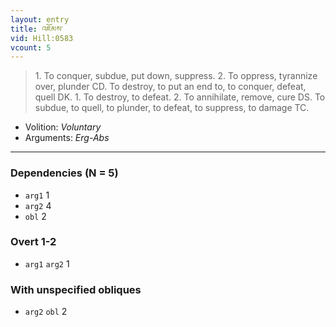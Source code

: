 ```yaml
---
layout: entry
title: འཇོམས་
vid: Hill:0583
vcount: 5
---
```

> 1\. To conquer, subdue, put down, suppress\. 2\. To oppress, tyrannize over, plunder CD\. To destroy, to put an end to, to conquer, defeat, quell DK\. 1\. To destroy, to defeat\. 2\. To annihilate, remove, cure DS\. To subdue, to quell, to plunder, to defeat, to suppress, to damage TC\.

* Volition: _Voluntary_
* Arguments: _Erg-Abs_

---

### Dependencies (N = 5)
* `arg1` 1
* `arg2` 4
* `obl` 2


### Overt 1-2
* `arg1` `arg2` 1


### With unspecified obliques
* `arg2` `obl` 2
